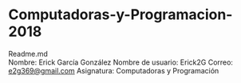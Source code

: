 # Computadoras-y-Programacion-2018
Readme.md   
Nombre: Erick García González 
Nombre de usuario: Erick2G 
Correo: e2g369@gmail.com 
Asignatura: Computadoras y Programación
